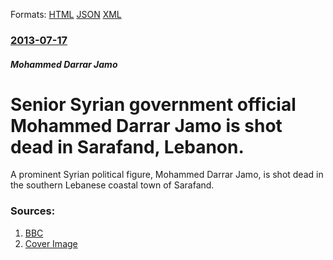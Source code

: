 
Formats: [HTML](/news/2013/07/17/senior-syrian-government-official-mohammed-darrar-jamo-is-shot-dead-in-sarafand-lebanon.html)  [JSON](/news/2013/07/17/senior-syrian-government-official-mohammed-darrar-jamo-is-shot-dead-in-sarafand-lebanon.json)  [XML](/news/2013/07/17/senior-syrian-government-official-mohammed-darrar-jamo-is-shot-dead-in-sarafand-lebanon.xml)  

### [2013-07-17](/news/2013/07/17/index.md)

##### Mohammed Darrar Jamo
# Senior Syrian government official Mohammed Darrar Jamo is shot dead in Sarafand, Lebanon. 

A prominent Syrian political figure, Mohammed Darrar Jamo, is shot dead in the southern Lebanese coastal town of Sarafand.


### Sources:

1. [BBC](http://www.bbc.co.uk/news/world-middle-east-23341085)
1. [Cover Image](https://ichef.bbci.co.uk/news/1024/media/images/68777000/jpg/_68777844_68777843.jpg)
